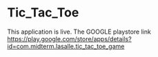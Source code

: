 # Tic_Tac_Toe

This application is live. The GOOGLE playstore link https://play.google.com/store/apps/details?id=com.midterm.lasalle.tic_tac_toe_game

